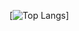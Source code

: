[![Top Langs](https://github-readme-stats-rho-ten-94.vercel.app/api/top-langs/?username=juli0q&layout=compact&theme=radical&exclude_repo=github-readme-stats)]
